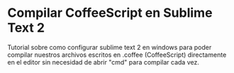 Compilar CoffeeScript en Sublime Text 2
=========================================

Tutorial sobre como configurar sublime text 2 en windows para poder compilar nuestros archivos escritos en .coffee (CoffeeScript)
directamente en el editor sin necesidad de abrir "cmd" para compilar cada vez.
